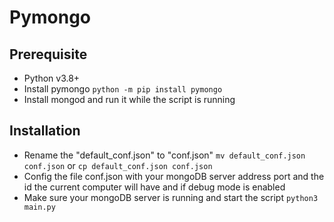 # Pymongo

## Prerequisite
- Python v3.8+
- Install pymongo `python -m pip install pymongo`
- Install mongod and run it while the script is running

## Installation
- Rename the "default_conf.json" to "conf.json" `mv default_conf.json conf.json` or `cp default_conf.json conf.json`
- Config the file conf.json with your mongoDB server address port and the id the current computer will have and if debug mode is enabled
- Make sure your mongoDB server is running and start the script `python3 main.py`
